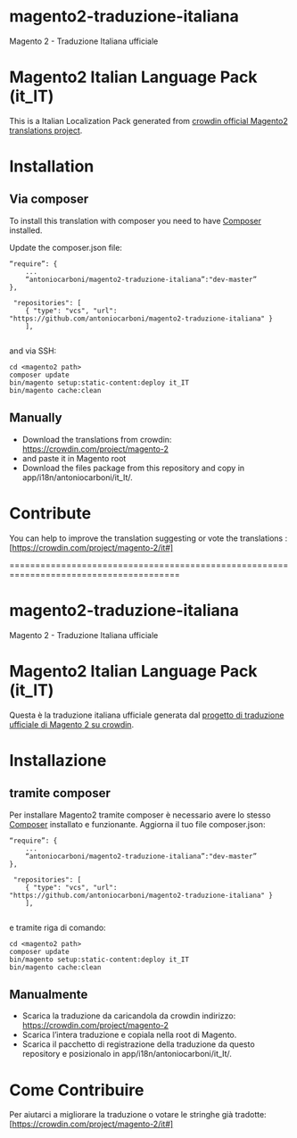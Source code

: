 # magento2-traduzione-italiana
Magento 2 - Traduzione Italiana ufficiale


# Magento2 Italian Language Pack (it_IT)
This is a Italian Localization Pack generated from [crowdin official Magento2 translations project](https://crowdin.com/project/magento-2).


# Installation
## Via composer
To install this translation with composer you need to have [Composer](https://getcomposer.org) installed.

Update the composer.json file:
```
“require”: {
	...
	“antoniocarboni/magento2-traduzione-italiana”:"dev-master”
},

 "repositories": [
    { "type": "vcs", "url":  "https://github.com/antoniocarboni/magento2-traduzione-italiana" }
    ],
    
```
and via SSH:

```
cd <magento2 path>
composer update
bin/magento setup:static-content:deploy it_IT
bin/magento cache:clean
```

## Manually
* Download the translations from crowdin:
https://crowdin.com/project/magento-2
* and paste it in Magento root
* Download the files package from this repository and copy in app/i18n/antoniocarboni/it_It/.



# Contribute
You can help to improve the translation suggesting or vote the translations :
[https://crowdin.com/project/magento-2/it#]



=======================================================================================

# magento2-traduzione-italiana
Magento 2 - Traduzione Italiana ufficiale


# Magento2 Italian Language Pack (it_IT)
Questa è la traduzione italiana ufficiale generata dal [progetto di traduzione ufficiale di Magento 2 su crowdin](https://crowdin.com/project/magento-2).


# Installazione
## tramite composer
Per installare Magento2 tramite composer è necessario avere lo stesso [Composer](https://getcomposer.org) installato e funzionante.
Aggiorna il tuo file composer.json:
```
“require”: {
	...
	“antoniocarboni/magento2-traduzione-italiana”:"dev-master”
},

 "repositories": [
    { "type": "vcs", "url":  "https://github.com/antoniocarboni/magento2-traduzione-italiana" }
    ],
    
```
e tramite riga di comando:

```
cd <magento2 path>
composer update
bin/magento setup:static-content:deploy it_IT
bin/magento cache:clean
```


## Manualmente
* Scarica la traduzione da caricandola da crowdin indirizzo:
https://crowdin.com/project/magento-2
* Scarica l’intera traduzione e copiala nella root di Magento.
* Scarica il pacchetto di registrazione della traduzione da questo repository e posizionalo in app/i18n/antoniocarboni/it_It/.



# Come Contribuire
Per aiutarci a migliorare la traduzione o votare le stringhe già tradotte:
[https://crowdin.com/project/magento-2/it#]



